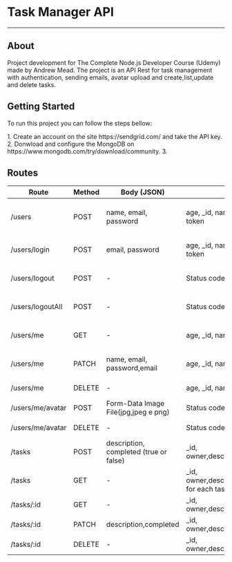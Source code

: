 <h1>Task Manager API</h1>

---

<h2>About</h2>
<p>Project development for The Complete Node.js Developer Course (Udemy) made by Andrew Mead. The project is an API Rest for task management with authentication, sending emails, avatar upload and create,list,update and delete tasks.</p>



<h2>Getting Started</h2>
<p>To run this project you can follow the steps bellow:</p>
1. Create an account on the site https://sendgrid.com/ and take the API key.
2. Donwload and configure the MongoDB on https://www.mongodb.com/try/download/community.
3. 

<h2>Routes</h2>

Route         | Method   |  Body (JSON)              |     Response                                                |      Functionality
------        | -------  |  ----                     |     --------                                                |      --------
/users        |  POST    | name, email, password     |     age, _id, name, email, createdAt, updatedAt, token      |      Create the new user if doesn't exists.
/users/login  |  POST    | email, password           |     age, _id, name, email, createdAt, updatedAt, token      |      Logs the user on server.
/users/logout  |  POST    |              -           |                  Status code 200                            |      Logouts the user on server.
/users/logoutAll  |  POST    |              -        |                  Status code 200                            |      Logouts all user clients on server.
/users/me  |  GET    |              -                |                age, _id, name, email, createdAt, updatedAt  |      Return all user profile information.
/users/me  |  PATCH    |  name, email, password,email      |          age, _id, name, email, createdAt, updatedAt  |      Update all user profile information.
/users/me  |  DELETE    |  -                         |          age, _id, name, email, createdAt, updatedAt        |      Delete user profile.
/users/me/avatar  |  POST    |  Form-Data Image File(jpg,jpeg e png)      |          Status code 200               |      Upload user avatar.
/users/me/avatar  |  DELETE    |  -                          |          Status code 200                            |      Delete user avatar.
/tasks  |  POST    |  description, completed (true or false)   |  _id, owner,description,completed,createdAt,updateAt |   Create a new user task.
/tasks  |  GET    |  -                      |  _id, owner,description,completed,createdAt,updateAt for each task    |     List all user tasks.
/tasks/:id  |  GET    |  -                      |  _id, owner,description,completed,createdAt,updateAt              |     List task by id.
/tasks/:id  |  PATCH    |  description,completed   |  _id, owner,description,completed,createdAt,updateAt           |     Update task by id.
/tasks/:id  |  DELETE    |  -                    |  _id, owner,description,completed,createdAt,updateAt           |       Delete task by id.
